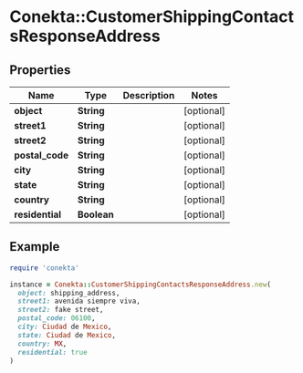 # Conekta::CustomerShippingContactsResponseAddress

## Properties

| Name | Type | Description | Notes |
| ---- | ---- | ----------- | ----- |
| **object** | **String** |  | [optional] |
| **street1** | **String** |  | [optional] |
| **street2** | **String** |  | [optional] |
| **postal_code** | **String** |  | [optional] |
| **city** | **String** |  | [optional] |
| **state** | **String** |  | [optional] |
| **country** | **String** |  | [optional] |
| **residential** | **Boolean** |  | [optional] |

## Example

```ruby
require 'conekta'

instance = Conekta::CustomerShippingContactsResponseAddress.new(
  object: shipping_address,
  street1: avenida siempre viva,
  street2: fake street,
  postal_code: 06100,
  city: Ciudad de Mexico,
  state: Ciudad de Mexico,
  country: MX,
  residential: true
)
```

